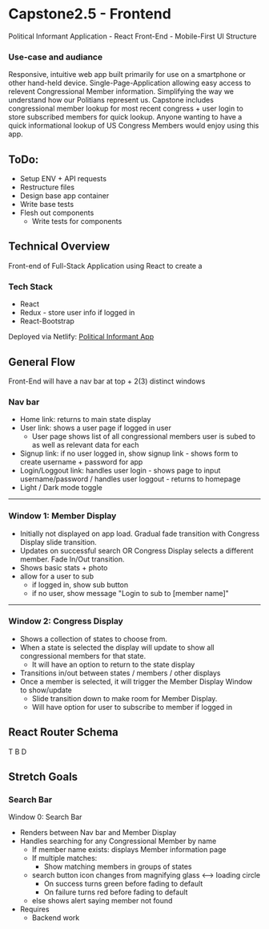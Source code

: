 # Capstone2.5 - Frontend
Political Informant Application - React Front-End - Mobile-First UI Structure

### Use-case and audiance
Responsive, intuitive web app built primarily for use on a smartphone or other hand-held device. Single-Page-Application allowing easy access to relevent Congressional Member information. Simplifying the way we understand how our Politians represent us. Capstone includes congressional member lookup for most recent congress + user login to store subscribed members for quick lookup. Anyone wanting to have a quick informational lookup of US Congress Members would enjoy using this app.

## ToDo:
- Setup ENV + API requests
- Restructure files
- Design base app container
- Write base tests
- Flesh out components
  - Write tests for components

## Technical Overview
Front-end of Full-Stack Application using React to create a 

### Tech Stack
- React
- Redux - store user info if logged in
- React-Bootstrap

Deployed via Netlify: [Political Informant App](https://tranquil-quokka-0aa89d.netlify.app/)

## General Flow
Front-End will have a nav bar at top + 2(3) distinct windows
### Nav bar
  - Home link: returns to main state display
  - User link: shows a user page if logged in user
    - User page shows list of all congressional members user is subed to as well as relevant data for each
  - Signup link: if no user logged in, show signup link - shows form to create username + password for app
  - Login/Loggout link: handles user login - shows page to input username/password / handles user loggout - returns to homepage
  - Light / Dark mode toggle
------
### Window 1: Member Display
  - Initially not displayed on app load. Gradual fade transition with Congress Display slide transition.
  - Updates on successful search OR Congress Display selects a different member. Fade In/Out transition.
  - Shows basic stats + photo
  - allow for a user to sub
    - if logged in, show sub button
    - if no user, show message "Login to sub to [member name]"
 ------
 ### Window 2: Congress Display
  - Shows a collection of states to choose from. 
  - When a state is selected the display will update to show all congressional members for that state. 
    - It will have an option to return to the state display
  - Transitions in/out between states / members / other displays
  - Once a member is selected, it will trigger the Member Display Window to show/update
    - Slide transition down to make room for Member Display.
    - Will have option for user to subscribe to member if logged in
    
## React Router Schema
T B D

## Stretch Goals
### Search Bar
Window 0: Search Bar
  - Renders between Nav bar and Member Display
  - Handles searching for any Congressional Member by name
    - If member name exists: displays Member information page
    - If multiple matches:
      - Show matching members in groups of states 
    - search button icon changes from magnifying glass <--> loading circle 
      - On success turns green before fading to default
      - On failure turns red before fading to default
    - else shows alert saying member not found
  - Requires
    - Backend work
